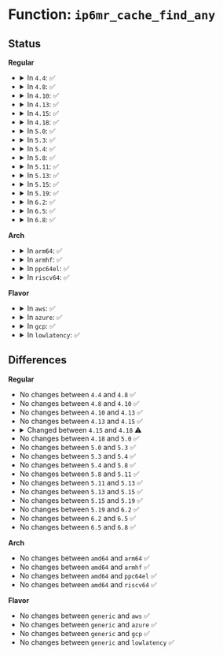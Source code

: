 # Function: <code>ip6mr_cache_find_any</code>

## Status
<b>Regular</b>
<ul>
<li>
<details>
<summary>In <code>4.4</code>: ✅</summary>

```c
struct mfc6_cache *ip6mr_cache_find_any(struct mr6_table *mrt, struct in6_addr *mcastgrp, mifi_t mifi);
```

**Collision:** Unique Static

**Inline:** No

**Transformation:** False

**Instances:**

```
In net/ipv6/ip6mr.c (ffffffff817f7e30)
Location: net/ipv6/ip6mr.c:1042
Inline: False
Direct callers:
  - net/ipv6/ip6mr.c:ip6_mr_input
  - net/ipv6/ip6mr.c:ip6_mr_input
  - net/ipv6/ip6mr.c:ip6mr_get_route
```
**Symbols:**

```
ffffffff817f7e30-ffffffff817f7f20: ip6mr_cache_find_any (STB_LOCAL)
```
</details>
</li>
<li>
<details>
<summary>In <code>4.8</code>: ✅</summary>

```c
struct mfc6_cache *ip6mr_cache_find_any(struct mr6_table *mrt, struct in6_addr *mcastgrp, mifi_t mifi);
```

**Collision:** Unique Static

**Inline:** No

**Transformation:** False

**Instances:**

```
In net/ipv6/ip6mr.c (ffffffff81867600)
Location: net/ipv6/ip6mr.c:1043
Inline: False
Direct callers:
  - net/ipv6/ip6mr.c:ip6mr_get_route
  - net/ipv6/ip6mr.c:ip6_mr_input
  - net/ipv6/ip6mr.c:ip6_mr_input
```
**Symbols:**

```
ffffffff81867600-ffffffff818676e9: ip6mr_cache_find_any (STB_LOCAL)
```
</details>
</li>
<li>
<details>
<summary>In <code>4.10</code>: ✅</summary>

```c
struct mfc6_cache *ip6mr_cache_find_any(struct mr6_table *mrt, struct in6_addr *mcastgrp, mifi_t mifi);
```

**Collision:** Unique Static

**Inline:** No

**Transformation:** False

**Instances:**

```
In net/ipv6/ip6mr.c (ffffffff8189a460)
Location: net/ipv6/ip6mr.c:1043
Inline: False
Direct callers:
  - net/ipv6/ip6mr.c:ip6mr_get_route
  - net/ipv6/ip6mr.c:ip6_mr_input
  - net/ipv6/ip6mr.c:ip6_mr_input
```
**Symbols:**

```
ffffffff8189a460-ffffffff8189a549: ip6mr_cache_find_any (STB_LOCAL)
```
</details>
</li>
<li>
<details>
<summary>In <code>4.13</code>: ✅</summary>

```c
struct mfc6_cache *ip6mr_cache_find_any(struct mr6_table *mrt, struct in6_addr *mcastgrp, mifi_t mifi);
```

**Collision:** Unique Static

**Inline:** No

**Transformation:** False

**Instances:**

```
In net/ipv6/ip6mr.c (ffffffff818c0640)
Location: net/ipv6/ip6mr.c:1046
Inline: False
Direct callers:
  - net/ipv6/ip6mr.c:ip6mr_get_route
  - net/ipv6/ip6mr.c:ip6_mr_input
  - net/ipv6/ip6mr.c:ip6_mr_input
```
**Symbols:**

```
ffffffff818c0640-ffffffff818c0720: ip6mr_cache_find_any (STB_LOCAL)
```
</details>
</li>
<li>
<details>
<summary>In <code>4.15</code>: ✅</summary>

```c
struct mfc6_cache *ip6mr_cache_find_any(struct mr6_table *mrt, struct in6_addr *mcastgrp, mifi_t mifi);
```

**Collision:** Unique Static

**Inline:** No

**Transformation:** False

**Instances:**

```
In net/ipv6/ip6mr.c (ffffffff81943840)
Location: net/ipv6/ip6mr.c:1046
Inline: False
Direct callers:
  - net/ipv6/ip6mr.c:ip6mr_get_route
  - net/ipv6/ip6mr.c:ip6_mr_input
  - net/ipv6/ip6mr.c:ip6_mr_input
```
**Symbols:**

```
ffffffff81943840-ffffffff81943921: ip6mr_cache_find_any (STB_LOCAL)
```
</details>
</li>
<li>
<details>
<summary>In <code>4.18</code>: ✅</summary>

```c
struct mfc6_cache *ip6mr_cache_find_any(struct mr_table *mrt, struct in6_addr *mcastgrp, mifi_t mifi);
```

**Collision:** Unique Static

**Inline:** No

**Transformation:** False

**Instances:**

```
In net/ipv6/ip6mr.c (ffffffff8199c9d0)
Location: net/ipv6/ip6mr.c:935
Inline: False
Direct callers:
  - net/ipv6/ip6mr.c:ip6mr_get_route
  - net/ipv6/ip6mr.c:ip6_mr_input
```
**Symbols:**

```
ffffffff8199c9d0-ffffffff8199ca4f: ip6mr_cache_find_any (STB_LOCAL)
```
</details>
</li>
<li>
<details>
<summary>In <code>5.0</code>: ✅</summary>

```c
struct mfc6_cache *ip6mr_cache_find_any(struct mr_table *mrt, struct in6_addr *mcastgrp, mifi_t mifi);
```

**Collision:** Unique Static

**Inline:** No

**Transformation:** False

**Instances:**

```
In net/ipv6/ip6mr.c (ffffffff819d3840)
Location: net/ipv6/ip6mr.c:949
Inline: False
Direct callers:
  - net/ipv6/ip6mr.c:ip6mr_get_route
  - net/ipv6/ip6mr.c:ip6_mr_input
```
**Symbols:**

```
ffffffff819d3840-ffffffff819d38bf: ip6mr_cache_find_any (STB_LOCAL)
```
</details>
</li>
<li>
<details>
<summary>In <code>5.3</code>: ✅</summary>

```c
struct mfc6_cache *ip6mr_cache_find_any(struct mr_table *mrt, struct in6_addr *mcastgrp, mifi_t mifi);
```

**Collision:** Unique Static

**Inline:** No

**Transformation:** False

**Instances:**

```
In net/ipv6/ip6mr.c (ffffffff81a42b10)
Location: net/ipv6/ip6mr.c:944
Inline: False
Direct callers:
  - net/ipv6/ip6mr.c:ip6mr_get_route
  - net/ipv6/ip6mr.c:ip6_mr_input
```
**Symbols:**

```
ffffffff81a42b10-ffffffff81a42b92: ip6mr_cache_find_any (STB_LOCAL)
```
</details>
</li>
<li>
<details>
<summary>In <code>5.4</code>: ✅</summary>

```c
struct mfc6_cache *ip6mr_cache_find_any(struct mr_table *mrt, struct in6_addr *mcastgrp, mifi_t mifi);
```

**Collision:** Unique Static

**Inline:** No

**Transformation:** False

**Instances:**

```
In net/ipv6/ip6mr.c (ffffffff81a79770)
Location: net/ipv6/ip6mr.c:944
Inline: False
Direct callers:
  - net/ipv6/ip6mr.c:ip6mr_get_route
  - net/ipv6/ip6mr.c:ip6_mr_input
```
**Symbols:**

```
ffffffff81a79770-ffffffff81a797f2: ip6mr_cache_find_any (STB_LOCAL)
```
</details>
</li>
<li>
<details>
<summary>In <code>5.8</code>: ✅</summary>

```c
struct mfc6_cache *ip6mr_cache_find_any(struct mr_table *mrt, struct in6_addr *mcastgrp, mifi_t mifi);
```

**Collision:** Unique Static

**Inline:** No

**Transformation:** False

**Instances:**

```
In net/ipv6/ip6mr.c (ffffffff81b73a00)
Location: net/ipv6/ip6mr.c:948
Inline: False
Direct callers:
  - net/ipv6/ip6mr.c:ip6mr_get_route
  - net/ipv6/ip6mr.c:ip6_mr_input
```
**Symbols:**

```
ffffffff81b73a00-ffffffff81b73a7e: ip6mr_cache_find_any (STB_LOCAL)
```
</details>
</li>
<li>
<details>
<summary>In <code>5.11</code>: ✅</summary>

```c
struct mfc6_cache *ip6mr_cache_find_any(struct mr_table *mrt, struct in6_addr *mcastgrp, mifi_t mifi);
```

**Collision:** Unique Static

**Inline:** No

**Transformation:** False

**Instances:**

```
In net/ipv6/ip6mr.c (ffffffff81b82770)
Location: net/ipv6/ip6mr.c:948
Inline: False
Direct callers:
  - net/ipv6/ip6mr.c:ip6mr_get_route
  - net/ipv6/ip6mr.c:ip6_mr_input
```
**Symbols:**

```
ffffffff81b82770-ffffffff81b827ee: ip6mr_cache_find_any (STB_LOCAL)
```
</details>
</li>
<li>
<details>
<summary>In <code>5.13</code>: ✅</summary>

```c
struct mfc6_cache *ip6mr_cache_find_any(struct mr_table *mrt, struct in6_addr *mcastgrp, mifi_t mifi);
```

**Collision:** Unique Static

**Inline:** No

**Transformation:** False

**Instances:**

```
In net/ipv6/ip6mr.c (ffffffff81b713c0)
Location: net/ipv6/ip6mr.c:948
Inline: False
Direct callers:
  - net/ipv6/ip6mr.c:ip6mr_get_route
  - net/ipv6/ip6mr.c:ip6_mr_input
```
**Symbols:**

```
ffffffff81b713c0-ffffffff81b71442: ip6mr_cache_find_any (STB_LOCAL)
```
</details>
</li>
<li>
<details>
<summary>In <code>5.15</code>: ✅</summary>

```c
struct mfc6_cache *ip6mr_cache_find_any(struct mr_table *mrt, struct in6_addr *mcastgrp, mifi_t mifi);
```

**Collision:** Unique Static

**Inline:** No

**Transformation:** False

**Instances:**

```
In net/ipv6/ip6mr.c (ffffffff81c3b630)
Location: net/ipv6/ip6mr.c:949
Inline: False
Direct callers:
  - net/ipv6/ip6mr.c:ip6mr_get_route
  - net/ipv6/ip6mr.c:ip6_mr_input
```
**Symbols:**

```
ffffffff81c3b630-ffffffff81c3b6b2: ip6mr_cache_find_any (STB_LOCAL)
```
</details>
</li>
<li>
<details>
<summary>In <code>5.19</code>: ✅</summary>

```c
struct mfc6_cache *ip6mr_cache_find_any(struct mr_table *mrt, struct in6_addr *mcastgrp, mifi_t mifi);
```

**Collision:** Unique Static

**Inline:** No

**Transformation:** False

**Instances:**

```
In net/ipv6/ip6mr.c (ffffffff81dd9770)
Location: net/ipv6/ip6mr.c:943
Inline: False
Direct callers:
  - net/ipv6/ip6mr.c:ip6mr_get_route
  - net/ipv6/ip6mr.c:ip6_mr_input
```
**Symbols:**

```
ffffffff81dd9770-ffffffff81dd97ff: ip6mr_cache_find_any (STB_LOCAL)
```
</details>
</li>
<li>
<details>
<summary>In <code>6.2</code>: ✅</summary>

```c
struct mfc6_cache *ip6mr_cache_find_any(struct mr_table *mrt, struct in6_addr *mcastgrp, mifi_t mifi);
```

**Collision:** Unique Static

**Inline:** No

**Transformation:** False

**Instances:**

```
In net/ipv6/ip6mr.c (ffffffff81fab3b0)
Location: net/ipv6/ip6mr.c:951
Inline: False
Direct callers:
  - net/ipv6/ip6mr.c:ip6mr_get_route
  - net/ipv6/ip6mr.c:ip6_mr_input
```
**Symbols:**

```
ffffffff81fab3b0-ffffffff81fab43f: ip6mr_cache_find_any (STB_LOCAL)
```
</details>
</li>
<li>
<details>
<summary>In <code>6.5</code>: ✅</summary>

```c
struct mfc6_cache *ip6mr_cache_find_any(struct mr_table *mrt, struct in6_addr *mcastgrp, mifi_t mifi);
```

**Collision:** Unique Static

**Inline:** No

**Transformation:** False

**Instances:**

```
In net/ipv6/ip6mr.c (ffffffff8200bb50)
Location: net/ipv6/ip6mr.c:951
Inline: False
Direct callers:
  - net/ipv6/ip6mr.c:ip6mr_get_route
  - net/ipv6/ip6mr.c:ip6_mr_input
```
**Symbols:**

```
ffffffff8200bb50-ffffffff8200bbdf: ip6mr_cache_find_any (STB_LOCAL)
```
</details>
</li>
<li>
<details>
<summary>In <code>6.8</code>: ✅</summary>

```c
struct mfc6_cache *ip6mr_cache_find_any(struct mr_table *mrt, struct in6_addr *mcastgrp, mifi_t mifi);
```

**Collision:** Unique Static

**Inline:** No

**Transformation:** False

**Instances:**

```
In net/ipv6/ip6mr.c (ffffffff820dab20)
Location: net/ipv6/ip6mr.c:951
Inline: False
Direct callers:
  - net/ipv6/ip6mr.c:ip6mr_get_route
  - net/ipv6/ip6mr.c:ip6_mr_input
```
**Symbols:**

```
ffffffff820dab20-ffffffff820dabaf: ip6mr_cache_find_any (STB_LOCAL)
```
</details>
</li>
</ul>
<b>Arch</b>
<ul>
<li>
<details>
<summary>In <code>arm64</code>: ✅</summary>

```c
struct mfc6_cache *ip6mr_cache_find_any(struct mr_table *mrt, struct in6_addr *mcastgrp, mifi_t mifi);
```

**Collision:** Unique Static

**Inline:** No

**Transformation:** False

**Instances:**

```
In net/ipv6/ip6mr.c (ffff800010d42b10)
Location: net/ipv6/ip6mr.c:944
Inline: False
Direct callers:
  - net/ipv6/ip6mr.c:ip6mr_get_route
  - net/ipv6/ip6mr.c:ip6_mr_input
```
**Symbols:**

```
ffff800010d42b10-ffff800010d42bac: ip6mr_cache_find_any (STB_LOCAL)
```
</details>
</li>
<li>
<details>
<summary>In <code>armhf</code>: ✅</summary>

```c
struct mfc6_cache *ip6mr_cache_find_any(struct mr_table *mrt, struct in6_addr *mcastgrp, mifi_t mifi);
```

**Collision:** Unique Static

**Inline:** No

**Transformation:** False

**Instances:**

```
In net/ipv6/ip6mr.c (c0e45838)
Location: net/ipv6/ip6mr.c:944
Inline: False
Direct callers:
  - net/ipv6/ip6mr.c:ip6mr_get_route
  - net/ipv6/ip6mr.c:ip6_mr_input
```
**Symbols:**

```
c0e45838-c0e458e8: ip6mr_cache_find_any (STB_LOCAL)
```
</details>
</li>
<li>
<details>
<summary>In <code>ppc64el</code>: ✅</summary>

```c
struct mfc6_cache *ip6mr_cache_find_any(struct mr_table *mrt, struct in6_addr *mcastgrp, mifi_t mifi);
```

**Collision:** Unique Static

**Inline:** No

**Transformation:** False

**Instances:**

```
In net/ipv6/ip6mr.c (c000000000e77fe0)
Location: net/ipv6/ip6mr.c:944
Inline: False
Direct callers:
  - net/ipv6/ip6mr.c:ip6mr_get_route
  - net/ipv6/ip6mr.c:ip6_mr_input
```
**Symbols:**

```
c000000000e77fe0-c000000000e78094: ip6mr_cache_find_any (STB_LOCAL)
```
</details>
</li>
<li>
<details>
<summary>In <code>riscv64</code>: ✅</summary>

```c
struct mfc6_cache *ip6mr_cache_find_any(struct mr_table *mrt, struct in6_addr *mcastgrp, mifi_t mifi);
```

**Collision:** Unique Static

**Inline:** No

**Transformation:** False

**Instances:**

```
In net/ipv6/ip6mr.c (ffffffe00087e5d8)
Location: net/ipv6/ip6mr.c:944
Inline: False
Direct callers:
  - net/ipv6/ip6mr.c:ip6mr_get_route
  - net/ipv6/ip6mr.c:ip6_mr_input
```
**Symbols:**

```
ffffffe00087e5d8-ffffffe00087e678: ip6mr_cache_find_any (STB_LOCAL)
```
</details>
</li>
</ul>
<b>Flavor</b>
<ul>
<li>
<details>
<summary>In <code>aws</code>: ✅</summary>

```c
struct mfc6_cache *ip6mr_cache_find_any(struct mr_table *mrt, struct in6_addr *mcastgrp, mifi_t mifi);
```

**Collision:** Unique Static

**Inline:** No

**Transformation:** False

**Instances:**

```
In net/ipv6/ip6mr.c (ffffffff81a18e00)
Location: net/ipv6/ip6mr.c:944
Inline: False
Direct callers:
  - net/ipv6/ip6mr.c:ip6mr_get_route
  - net/ipv6/ip6mr.c:ip6_mr_input
```
**Symbols:**

```
ffffffff81a18e00-ffffffff81a18e82: ip6mr_cache_find_any (STB_LOCAL)
```
</details>
</li>
<li>
<details>
<summary>In <code>azure</code>: ✅</summary>

```c
struct mfc6_cache *ip6mr_cache_find_any(struct mr_table *mrt, struct in6_addr *mcastgrp, mifi_t mifi);
```

**Collision:** Unique Static

**Inline:** No

**Transformation:** False

**Instances:**

```
In net/ipv6/ip6mr.c (ffffffff819d5bc0)
Location: net/ipv6/ip6mr.c:944
Inline: False
Direct callers:
  - net/ipv6/ip6mr.c:ip6mr_get_route
  - net/ipv6/ip6mr.c:ip6_mr_input
```
**Symbols:**

```
ffffffff819d5bc0-ffffffff819d5c42: ip6mr_cache_find_any (STB_LOCAL)
```
</details>
</li>
<li>
<details>
<summary>In <code>gcp</code>: ✅</summary>

```c
struct mfc6_cache *ip6mr_cache_find_any(struct mr_table *mrt, struct in6_addr *mcastgrp, mifi_t mifi);
```

**Collision:** Unique Static

**Inline:** No

**Transformation:** False

**Instances:**

```
In net/ipv6/ip6mr.c (ffffffff81a83880)
Location: net/ipv6/ip6mr.c:944
Inline: False
Direct callers:
  - net/ipv6/ip6mr.c:ip6mr_get_route
  - net/ipv6/ip6mr.c:ip6_mr_input
```
**Symbols:**

```
ffffffff81a83880-ffffffff81a83902: ip6mr_cache_find_any (STB_LOCAL)
```
</details>
</li>
<li>
<details>
<summary>In <code>lowlatency</code>: ✅</summary>

```c
struct mfc6_cache *ip6mr_cache_find_any(struct mr_table *mrt, struct in6_addr *mcastgrp, mifi_t mifi);
```

**Collision:** Unique Static

**Inline:** No

**Transformation:** False

**Instances:**

```
In net/ipv6/ip6mr.c (ffffffff81a901a0)
Location: net/ipv6/ip6mr.c:944
Inline: False
Direct callers:
  - net/ipv6/ip6mr.c:ip6mr_get_route
  - net/ipv6/ip6mr.c:ip6_mr_input
```
**Symbols:**

```
ffffffff81a901a0-ffffffff81a90222: ip6mr_cache_find_any (STB_LOCAL)
```
</details>
</li>
</ul>

## Differences
<b>Regular</b>
<ul>
<li>
No changes between <code>4.4</code> and <code>4.8</code> ✅
</li>
<li>
No changes between <code>4.8</code> and <code>4.10</code> ✅
</li>
<li>
No changes between <code>4.10</code> and <code>4.13</code> ✅
</li>
<li>
No changes between <code>4.13</code> and <code>4.15</code> ✅
</li>
<li>
<details>
<summary>Changed between <code>4.15</code> and <code>4.18</code> ⚠️</summary>
<ul>
<li>
<b>Param type changed. </b>
<code>struct mr6_table *mrt</code> ➡️ <code>struct mr_table *mrt</code>
</li>
</ul>
</details>
</li>
<li>
No changes between <code>4.18</code> and <code>5.0</code> ✅
</li>
<li>
No changes between <code>5.0</code> and <code>5.3</code> ✅
</li>
<li>
No changes between <code>5.3</code> and <code>5.4</code> ✅
</li>
<li>
No changes between <code>5.4</code> and <code>5.8</code> ✅
</li>
<li>
No changes between <code>5.8</code> and <code>5.11</code> ✅
</li>
<li>
No changes between <code>5.11</code> and <code>5.13</code> ✅
</li>
<li>
No changes between <code>5.13</code> and <code>5.15</code> ✅
</li>
<li>
No changes between <code>5.15</code> and <code>5.19</code> ✅
</li>
<li>
No changes between <code>5.19</code> and <code>6.2</code> ✅
</li>
<li>
No changes between <code>6.2</code> and <code>6.5</code> ✅
</li>
<li>
No changes between <code>6.5</code> and <code>6.8</code> ✅
</li>
</ul>
<b>Arch</b>
<ul>
<li>
No changes between <code>amd64</code> and <code>arm64</code> ✅
</li>
<li>
No changes between <code>amd64</code> and <code>armhf</code> ✅
</li>
<li>
No changes between <code>amd64</code> and <code>ppc64el</code> ✅
</li>
<li>
No changes between <code>amd64</code> and <code>riscv64</code> ✅
</li>
</ul>
<b>Flavor</b>
<ul>
<li>
No changes between <code>generic</code> and <code>aws</code> ✅
</li>
<li>
No changes between <code>generic</code> and <code>azure</code> ✅
</li>
<li>
No changes between <code>generic</code> and <code>gcp</code> ✅
</li>
<li>
No changes between <code>generic</code> and <code>lowlatency</code> ✅
</li>
</ul>
